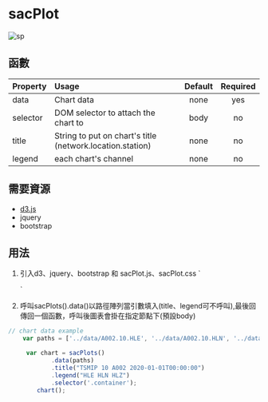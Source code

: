 # sacPlot

![sp](https://raw.githubusercontent.com/andy840609/sacPlot/main/example/ex.png)

## 函數

|Property        | Usage           | Default  | Required |
|:------------- |:-------------|:-----:|:-----:|
| data | Chart data | none | yes |
| selector | DOM selector to attach the chart to | body | no |
| title | String to put on chart's title (network.location.station)| none | no |
| legend | each chart's channel | none | no |

## 需要資源
* [d3.js](https://d3js.org/)
* jquery
* bootstrap

## 用法

1. 引入d3、jquery、bootstrap 和 sacPlot.js、sacPlot.css
    `<link rel="stylesheet" href="https://stackpath.bootstrapcdn.com/bootstrap/4.3.1/css/bootstrap.min.css"
        crossorigin="anonymous">
    <script src="https://code.jquery.com/jquery-3.3.1.min.js" crossorigin="anonymous"></script>
    <script src="https://d3js.org/d3.v6.min.js"></script>
    <script src="https://stackpath.bootstrapcdn.com/bootstrap/4.3.1/js/bootstrap.bundle.min.js"
        crossorigin="anonymous"></script>
	<link href="path/to/sacPlot.css" rel="stylesheet">
	<script src="path/to/sacPlot.js"></script>`

2. 呼叫sacPlots().data()以路徑陣列當引數填入(title、legend可不呼叫),最後回傳回一個函數，呼叫後圖表會掛在指定節點下(預設body)

```javascript
// chart data example
	var paths = ['../data/A002.10.HLE', '../data/A002.10.HLN', '../data/A002.10.HLZ'];

     var chart = sacPlots()
            .data(paths)
            .title("TSMIP 10 A002 2020-01-01T00:00:00")
            .legend("HLE HLN HLZ")
            .selector('.container');
        chart();
